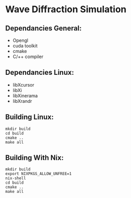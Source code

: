 # Wave Diffraction Simulation

## Dependancies General:
- Opengl
- cuda toolkit
- cmake
- C/++ compiler

## Dependancies Linux:
- libXcursor
- libXi
- libXinerama
- libXrandr
   

## Building Linux:
	mkdir build
	cd build
	cmake ..
	make all
	
## Building With Nix:
   	mkdir build
   	export NIXPKGS_ALLOW_UNFREE=1
   	nix-shell	
   	cd build
   	cmake ..
   	make all 